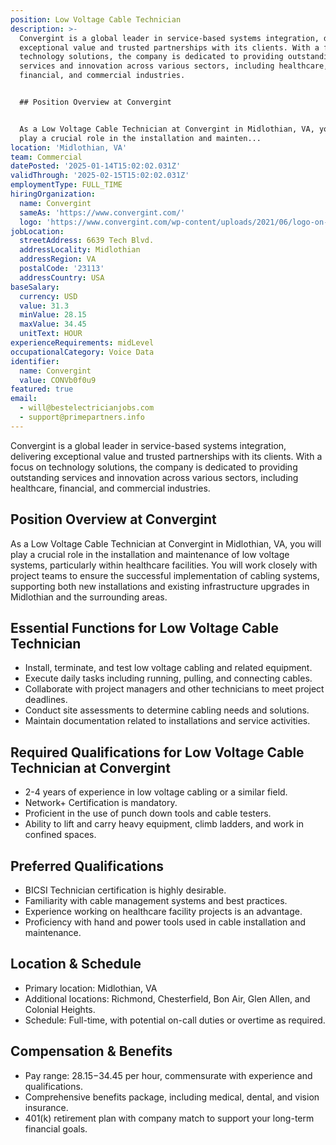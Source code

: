 ```yaml
---
position: Low Voltage Cable Technician
description: >-
  Convergint is a global leader in service-based systems integration, delivering
  exceptional value and trusted partnerships with its clients. With a focus on
  technology solutions, the company is dedicated to providing outstanding
  services and innovation across various sectors, including healthcare,
  financial, and commercial industries.


  ## Position Overview at Convergint


  As a Low Voltage Cable Technician at Convergint in Midlothian, VA, you will
  play a crucial role in the installation and mainten...
location: 'Midlothian, VA'
team: Commercial
datePosted: '2025-01-14T15:02:02.031Z'
validThrough: '2025-02-15T15:02:02.031Z'
employmentType: FULL_TIME
hiringOrganization:
  name: Convergint
  sameAs: 'https://www.convergint.com/'
  logo: 'https://www.convergint.com/wp-content/uploads/2021/06/logo-on-dark-blue.png'
jobLocation:
  streetAddress: 6639 Tech Blvd.
  addressLocality: Midlothian
  addressRegion: VA
  postalCode: '23113'
  addressCountry: USA
baseSalary:
  currency: USD
  value: 31.3
  minValue: 28.15
  maxValue: 34.45
  unitText: HOUR
experienceRequirements: midLevel
occupationalCategory: Voice Data
identifier:
  name: Convergint
  value: CONVb0f0u9
featured: true
email:
  - will@bestelectricianjobs.com
  - support@primepartners.info
---
```




Convergint is a global leader in service-based systems integration, delivering exceptional value and trusted partnerships with its clients. With a focus on technology solutions, the company is dedicated to providing outstanding services and innovation across various sectors, including healthcare, financial, and commercial industries.

## Position Overview at Convergint

As a Low Voltage Cable Technician at Convergint in Midlothian, VA, you will play a crucial role in the installation and maintenance of low voltage systems, particularly within healthcare facilities. You will work closely with project teams to ensure the successful implementation of cabling systems, supporting both new installations and existing infrastructure upgrades in Midlothian and the surrounding areas.

## Essential Functions for Low Voltage Cable Technician

- Install, terminate, and test low voltage cabling and related equipment.
- Execute daily tasks including running, pulling, and connecting cables.
- Collaborate with project managers and other technicians to meet project deadlines.
- Conduct site assessments to determine cabling needs and solutions.
- Maintain documentation related to installations and service activities.

## Required Qualifications for Low Voltage Cable Technician at Convergint

- 2-4 years of experience in low voltage cabling or a similar field.
- Network+ Certification is mandatory.
- Proficient in the use of punch down tools and cable testers.
- Ability to lift and carry heavy equipment, climb ladders, and work in confined spaces.

## Preferred Qualifications

- BICSI Technician certification is highly desirable.
- Familiarity with cable management systems and best practices.
- Experience working on healthcare facility projects is an advantage.
- Proficiency with hand and power tools used in cable installation and maintenance.

## Location & Schedule

- Primary location: Midlothian, VA
- Additional locations: Richmond, Chesterfield, Bon Air, Glen Allen, and Colonial Heights.
- Schedule: Full-time, with potential on-call duties or overtime as required.

## Compensation & Benefits

- Pay range: $28.15-$34.45 per hour, commensurate with experience and qualifications.
- Comprehensive benefits package, including medical, dental, and vision insurance.
- 401(k) retirement plan with company match to support your long-term financial goals.
